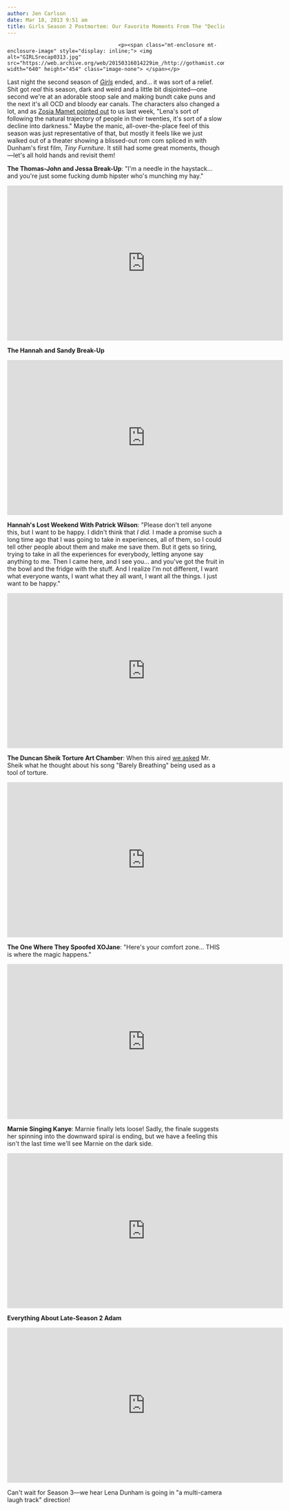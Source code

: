 ```yaml
---
author: Jen Carlson
date: Mar 18, 2013 9:51 am
title: Girls Season 2 Postmortem: Our Favorite Moments From The "Decline Into Darkness"
---
```


	
										<p><span class="mt-enclosure mt-enclosure-image" style="display: inline;"> <img alt="GIRLSrecap0313.jpg" src="https://web.archive.org/web/20150316014229im_/http://gothamist.com/attachments/arts_jen/GIRLSrecap0313.jpg" width="640" height="454" class="image-none"> </span></p>

<p>Last night the second season of <a href="https://web.archive.org/web/20150316014229/http://gothamist.com/tags/girls"><em>Girls</em></a> ended, and... it was sort of a relief. Shit got <em>real</em> this season, dark and weird and a little bit disjointed&#x2014;one second we&apos;re at an adorable stoop sale and making bundt cake puns and the next it&apos;s all OCD and bloody ear canals. The characters also changed a lot, and as <a href="https://web.archive.org/web/20150316014229/http://gothamist.com/2013/03/15/zosia_mamet.php">Zosia Mamet pointed out</a> to us last week, &quot;Lena&apos;s sort of following the natural trajectory of people in their twenties, it&apos;s sort of a slow decline into darkness.&quot; Maybe the manic, all-over-the-place feel of this season was just representative of that, but mostly it feels like we just walked out of a theater showing a blissed-out rom com spliced in with Dunham&apos;s first film, <em>Tiny Furniture</em>. It still had some great moments, though&#x2014;let&apos;s all hold hands and revisit them!</p>

<p><strong>The Thomas-John and Jessa Break-Up</strong>: &quot;I&apos;m a needle in the haystack... and you&apos;re just some fucking dumb hipster who&apos;s munching my hay.&quot;</p>

<p><iframe width="640" height="360" src="https://web.archive.org/web/20150316014229if_/http://www.youtube-nocookie.com/embed/5UEsK3nHUBY" frameborder="0" allowfullscreen></iframe></p>

<p><strong>The Hannah and Sandy Break-Up</strong></p>

<p><iframe width="640" height="360" src="https://web.archive.org/web/20150316014229if_/http://www.youtube-nocookie.com/embed/1SO1gyPM7UE" frameborder="0" allowfullscreen></iframe></p>

<p><strong>Hannah&apos;s Lost Weekend With Patrick Wilson</strong>: &quot;Please don&apos;t tell anyone this, but I want to be happy. I didn&apos;t think that <em>I did.</em> I made a promise such a long time ago that I was going to take in experiences, all of them, so I could tell other people about them and make me save them. But it gets so tiring, trying to take in all the experiences for everybody, letting anyone say anything to me. Then I came here, and I see you... and you&apos;ve got the fruit in the bowl and the fridge with the stuff. And I realize I&apos;m not different, I want what everyone wants, I want what they all want, I want all the things. I just want to be happy.&quot;</p>

<p><iframe width="640" height="360" src="https://web.archive.org/web/20150316014229if_/http://www.youtube-nocookie.com/embed/px3sbsleirA" frameborder="0" allowfullscreen></iframe></p>

<p><strong>The Duncan Sheik Torture Art Chamber</strong>: When this aired <a href="https://web.archive.org/web/20150316014229/http://gothamist.com/2013/01/28/barely_breathing.php">we asked</a> Mr. Sheik what he thought about his song &quot;Barely Breathing&quot; being used as a tool of torture.</p>

<p><iframe src="https://web.archive.org/web/20150316014229if_/http://player.vimeo.com/video/58122736?title=0&amp;byline=0&amp;portrait=0&amp;color=FF0000" width="640" height="360" frameborder="0" webkitallowfullscreen="" mozallowfullscreen="" allowfullscreen></iframe></p>

<p><strong>The One Where They Spoofed XOJane</strong>:  &quot;Here&apos;s your comfort zone... THIS is where the magic happens.&quot;</p>

<p><iframe width="640" height="360" src="https://web.archive.org/web/20150316014229if_/http://www.youtube-nocookie.com/embed/N8C4V8x7RZ0?list=PLD365F24A42FAA066" frameborder="0" allowfullscreen></iframe></p>

<p><strong>Marnie Singing Kanye</strong>: Marnie finally lets loose! Sadly, the finale suggests her spinning into the downward spiral is ending, but we have a feeling this isn&apos;t the last time we&apos;ll see Marnie on the dark side.</p>

<p><iframe width="640" height="360" src="https://web.archive.org/web/20150316014229if_/http://www.youtube-nocookie.com/embed/68cmKBbE_gc" frameborder="0" allowfullscreen></iframe></p>

<p><strong>Everything About Late-Season 2 Adam</strong></p>

<p><iframe width="640" height="360" src="https://web.archive.org/web/20150316014229if_/http://www.youtube-nocookie.com/embed/J82d2ACscb0" frameborder="0" allowfullscreen></iframe></p>

<p>Can&apos;t wait for Season 3&#x2014;we hear Lena Dunham is going in &quot;a multi-camera laugh track&quot; direction!</p>					
										
									
				